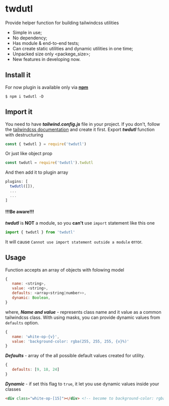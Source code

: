# twdutl
Provide helper function for building tailwindcss utilities

 - Simple in use;
 - No dependency;
 - Has module & end-to-end tests;
 - Can create static utilities and dynamic utilities in one time;
 - Unpacked size only <packege_size>;
 - New features in developing now.

## Install it
For now plugin is available only via **[npm](https://www.npmjs.com/package/twdutl)**

```
$ npm i twdutl -D
```

## Import it
You need to have ***tailwind.config.js*** file in your project. If you don't, follow the [tailwindcss documentation](https://tailwindcss.com/docs/configuration) and create it first.
Export ***twdutl*** function with destructuring

```javascript
const { twdutl } = require('twdutl')
```

Or just like object prop

```javascript
const twdutl = require('twdutl').twdutl
```
  
And then add it to plugin array

```javascript
plugins: [
  twdutl([]),
  ...
  ...
]
```

#### !!!Be aware!!!
***twdutl*** is **NOT** a module, so you **can't** use `import` statement like this one

```javascript
import { twdutl } from 'twdutl'
```

It will cause `Cannot use import statement outside a module` error.


## Usage

Function accepts an array of objects with folowing model

```javascript
{ 
   name: <string>,
   value: <string>,
   defaults: <array<string|number>>,
   dynamic: Boolean,
}
```

where,
***Name and value*** - represents class name and it value as a common tailwindcss class. With using masks, you can provide dynamic values from `defaults` option.

```javascript
{ 
   name: 'white-op-{v}',
   value: 'background-color: rgba(255, 255, 255, {v}%)'
}
```

***Defaults*** - array of the all possible default values created for utility. 

```javascript
{ 
   defaults: [9, 18, 24]
}
```

***Dynamic*** - if set this flag to `true`, it let you use dynamic values inside your classes

```html
<div class="white-op-[15]"></div> <!-- become to background-color: rgba(255, 255, 255, 15%) -->
```
